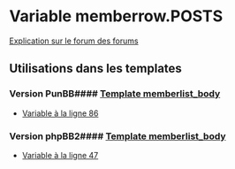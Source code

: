 # Variable memberrow.POSTS
[Explication sur le forum des forums](http://forum.forumactif.com/t294113-listing-des-variables#memberrow.POSTS)
## Utilisations dans les templates
### Version PunBB#### [Template memberlist_body](punbb/memberlist_body.md)
* [Variable à la ligne 86](../punbb/memberlist_body.tpl#L86)
### Version phpBB2#### [Template memberlist_body](subsilver/memberlist_body.md)
* [Variable à la ligne 47](../subsilver/memberlist_body.tpl#L47)
